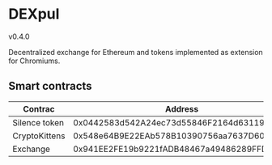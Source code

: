 # DEXpul
v0.4.0

Decentralized exchange for Ethereum and tokens implemented as extension for Chromiums.

## Smart contracts

| Contrac       | Address                                    |
| ------------- | ------------------------------------------ |
| Silence token | 0x0442583d542A24ec73d55846F2164d6311934bA7 |
| CryptoKittens | 0x548e64B9E22EAb578B10390756aa7637D60F0aa0 |
| Exchange      | 0x941EE2FE19b9221fADB48467a49486289FFD91B5 |
